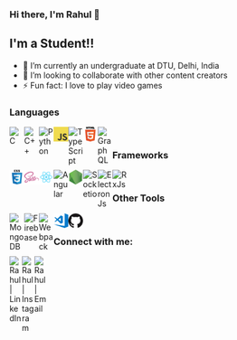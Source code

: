 ### Hi there, I'm Rahul 👋

## I'm a Student!!

- 🌱 I’m currently an undergraduate at DTU, Delhi, India
- 👯 I’m looking to collaborate with other content creators
- ⚡ Fun fact: I love to play video games

### Languages

[<img align="left" alt="C" width="26px" src="https://www.pngkit.com/png/full/101-1010012_c-programming-icon-c-programming-language-logo.png" />][c]
[<img align="left" alt="C++" width="26px" src="https://user-images.githubusercontent.com/50693372/113815912-8f96aa00-9791-11eb-8d93-91478b2ff840.png" />][c++]
[<img align="left" alt="Python" width="26px" src="https://upload.wikimedia.org/wikipedia/commons/thumb/c/c3/Python-logo-notext.svg/768px-Python-logo-notext.svg.png" />][python]
[<img align="left" alt="JavaScript" width="26px" src="https://raw.githubusercontent.com/github/explore/80688e429a7d4ef2fca1e82350fe8e3517d3494d/topics/javascript/javascript.png" />][javascript]
[<img align="left" alt="TypeScript" width="26px" src="https://upload.wikimedia.org/wikipedia/commons/thumb/4/4c/Typescript_logo_2020.svg/1200px-Typescript_logo_2020.svg.png" />][typescript]
[<img align="left" alt="HTML5" width="26px" src="https://raw.githubusercontent.com/github/explore/80688e429a7d4ef2fca1e82350fe8e3517d3494d/topics/html/html.png" />][html5]
[<img align="left" alt="GraphQL" width="26px" src="https://user-images.githubusercontent.com/50693372/113819256-b1466000-9796-11eb-9faf-cf1c68169b83.png" />][graphql]

<br />

### Frameworks

[<img align="left" alt="CSS3" width="26px" src="https://raw.githubusercontent.com/github/explore/80688e429a7d4ef2fca1e82350fe8e3517d3494d/topics/css/css.png" />][css]
[<img align="left" alt="Sass" width="26px" src="https://raw.githubusercontent.com/github/explore/80688e429a7d4ef2fca1e82350fe8e3517d3494d/topics/sass/sass.png" />][sass]
[<img align="left" alt="ReactJs" width="26px" src="https://raw.githubusercontent.com/github/explore/80688e429a7d4ef2fca1e82350fe8e3517d3494d/topics/react/react.png" />][reactjs]
[<img align="left" alt="Angular" width="26px" src="https://github.com/angular/angular/raw/master/aio/src/assets/images/logos/angular/angular.png" />][angular]
[<img align="left" alt="NodeJs" width="26px" src="https://raw.githubusercontent.com/github/explore/80688e429a7d4ef2fca1e82350fe8e3517d3494d/topics/nodejs/nodejs.png" />][nodejs]
[<img align="left" alt="Socketio" width="26px" src="https://upload.wikimedia.org/wikipedia/commons/9/96/Socket-io.svg" />][socketio]
[<img align="left" alt="ElectronJs" width="26px" src="https://github.githubassets.com/images/icons/emoji/electron.png" />][electronjs]
[<img align="left" alt="RxJs" width="26px" src="https://github.com/ReactiveX/rxjs/blob/master/docs_app/assets/Rx_Logo_S.png" />][rxjs]

<br />

### Other Tools

[<img align="left" alt="MongoDB" width="26px" src="https://cdn.worldvectorlogo.com/logos/mongodb-icon-1.svg" />][mongodb]
[<img align="left" alt="Firebase" width="26px" src="https://img.icons8.com/color/452/firebase.png" />][firebase]
[<img align="left" alt="Webpack" width="26px" src="https://github.com/webpack/media/blob/master/logo/icon-square-small.svg" />][webpack]
[<img align="left" alt="Visual Studio Code" width="26px" src="https://raw.githubusercontent.com/github/explore/80688e429a7d4ef2fca1e82350fe8e3517d3494d/topics/visual-studio-code/visual-studio-code.png" />][vscode]
[<img align="left" alt="GitHub" width="26px" src="https://raw.githubusercontent.com/github/explore/78df643247d429f6cc873026c0622819ad797942/topics/github/github.png" />][github]

<br />

### Connect with me:

[<img align="left" alt="Rahul | LinkedIn" width="22px" src="https://user-images.githubusercontent.com/50693372/113819924-a17b4b80-9797-11eb-9453-50fed9accd73.png" />][linkedin]
[<img align="left" alt="Rahul | Instagram" width="22px" src="https://upload.wikimedia.org/wikipedia/commons/thumb/9/96/Instagram.svg/1200px-Instagram.svg.png" />][instagram]
[<img align="left" alt="Rahul | Email" width="22px" src="https://upload.wikimedia.org/wikipedia/commons/4/4e/Mail_%28iOS%29.svg" />][email]

[c]: https://www.tutorialspoint.com/cprogramming/index.htm
[c++]: https://www.w3schools.com/cpp/default.asp
[python]: https://www.python.org/
[javascript]: https://www.w3schools.com/js/default.asp
[typescript]: https://www.typescriptlang.org/
[html5]: https://developer.mozilla.org/en-US/docs/Web/Guide/HTML/HTML5
[graphql]: https://graphql.org/
[css]: https://www.w3schools.com/css/
[sass]: https://sass-lang.com/
[reactjs]: https://reactjs.org/
[angular]: https://angular.io/
[nodejs]: https://nodejs.org/en/
[socketio]: https://socket.io/
[mongodb]: https://www.mongodb.com/
[firebase]: https://firebase.google.com/
[webpack]: https://webpack.js.org/
[electronjs]: https://www.electronjs.org/
[rxjs]: https://rxjs.dev/
[vscode]: https://code.visualstudio.com/
[github]: https://github.com/
[instagram]: https://instagram.com/rahulv05300
[linkedin]: https://linkedin.com/in/rahul990
[email]: mailto:rahulv0530@gmail.com

